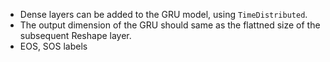 - Dense layers can be added to the GRU model, using `TimeDistributed`.
- The output dimension of the GRU should same as the flattned size of the subsequent Reshape layer.
- EOS, SOS labels